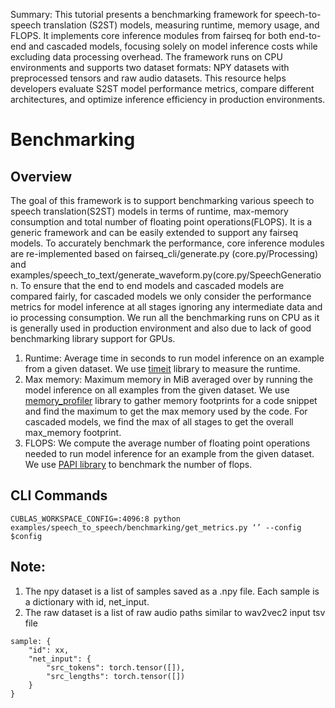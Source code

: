 Summary: This tutorial presents a benchmarking framework for speech-to-speech translation (S2ST) models, measuring runtime, memory usage, and FLOPS. It implements core inference modules from fairseq for both end-to-end and cascaded models, focusing solely on model inference costs while excluding data processing overhead. The framework runs on CPU environments and supports two dataset formats: NPY datasets with preprocessed tensors and raw audio datasets. This resource helps developers evaluate S2ST model performance metrics, compare different architectures, and optimize inference efficiency in production environments.

# Benchmarking

## Overview

The goal of this framework is to support benchmarking various speech to speech translation(S2ST) models in terms of runtime, max-memory consumption and total number of floating point operations(FLOPS). It is a generic framework and can be easily extended to support any fairseq models. To accurately benchmark the performance, core inference modules are re-implemented based on fairseq_cli/generate.py (core.py/Processing) and examples/speech_to_text/generate_waveform.py(core.py/SpeechGeneration. To ensure that the end to end models and cascaded models are compared fairly, for cascaded models we only consider the performance metrics for model inference at all stages ignoring any intermediate data and io processing consumption. We run all the benchmarking runs on CPU as it is generally used in production environment and also due to lack of good benchmarking library support for GPUs.

1. Runtime: Average time in seconds to run model inference on an example from a given dataset. We use [timeit](https://docs.python.org/3/library/timeit.html) library to measure the runtime.
2. Max memory: Maximum memory in MiB averaged over by running the model inference on all examples from the given dataset. We use [memory_profiler](https://pypi.org/project/memory-profiler/) library to gather memory footprints for a code snippet and find the maximum to get the max memory used by the code. For cascaded models, we find the max of all stages to get the overall max_memory footprint.
3. FLOPS: We compute the average number of floating point operations needed to run model inference for an example from the given dataset. We use [PAPI library](http://www.bnikolic.co.uk/blog/python/flops/2019/10/01/pytorch-count-flops.html) to benchmark the number of flops.

## CLI Commands

```{python}
CUBLAS_WORKSPACE_CONFIG=:4096:8 python examples/speech_to_speech/benchmarking/get_metrics.py ‘’ --config $config
```


## Note:

1. The npy dataset is a list of samples saved as a .npy file. Each sample is a dictionary with id, net_input.
2. The raw dataset is a list of raw audio paths similar to wav2vec2 input tsv file

```{python}
sample: {
    "id": xx,
    "net_input": {
        "src_tokens": torch.tensor([]),
        "src_lengths": torch.tensor([])
    }
}
```
